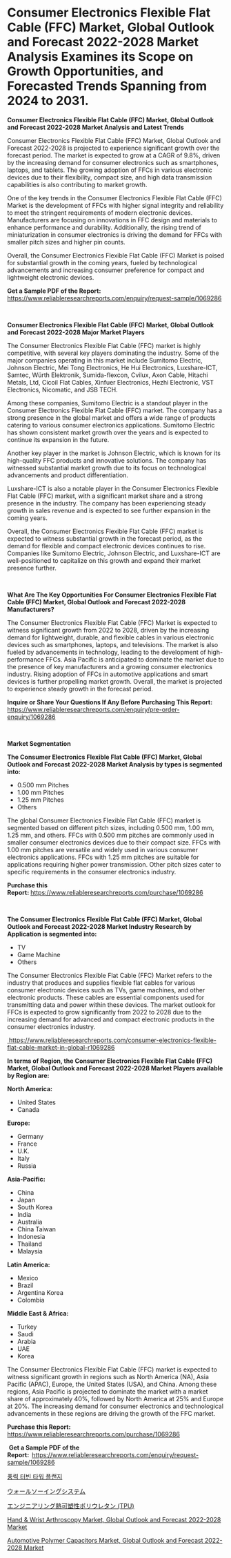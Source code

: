 <p><h1>Consumer Electronics Flexible Flat Cable (FFC) Market, Global Outlook and Forecast 2022-2028 Market Analysis Examines its Scope on Growth Opportunities, and Forecasted Trends Spanning from 2024 to 2031.</h1></p><p><strong>Consumer Electronics Flexible Flat Cable (FFC) Market, Global Outlook and Forecast 2022-2028 Market Analysis and Latest Trends</strong></p>
<p><p>Consumer Electronics Flexible Flat Cable (FFC) Market, Global Outlook and Forecast 2022-2028 is projected to experience significant growth over the forecast period. The market is expected to grow at a CAGR of 9.8%, driven by the increasing demand for consumer electronics such as smartphones, laptops, and tablets. The growing adoption of FFCs in various electronic devices due to their flexibility, compact size, and high data transmission capabilities is also contributing to market growth.</p><p>One of the key trends in the Consumer Electronics Flexible Flat Cable (FFC) Market is the development of FFCs with higher signal integrity and reliability to meet the stringent requirements of modern electronic devices. Manufacturers are focusing on innovations in FFC design and materials to enhance performance and durability. Additionally, the rising trend of miniaturization in consumer electronics is driving the demand for FFCs with smaller pitch sizes and higher pin counts.</p><p>Overall, the Consumer Electronics Flexible Flat Cable (FFC) Market is poised for substantial growth in the coming years, fueled by technological advancements and increasing consumer preference for compact and lightweight electronic devices.</p></p>
<p><strong>Get a Sample PDF of the Report:&nbsp;</strong> <a href="https://www.reliableresearchreports.com/enquiry/request-sample/1069286">https://www.reliableresearchreports.com/enquiry/request-sample/1069286</a></p>
<p>&nbsp;</p>
<p><strong>Consumer Electronics Flexible Flat Cable (FFC) Market, Global Outlook and Forecast 2022-2028 Major Market Players</strong></p>
<p><p>The Consumer Electronics Flexible Flat Cable (FFC) market is highly competitive, with several key players dominating the industry. Some of the major companies operating in this market include Sumitomo Electric, Johnson Electric, Mei Tong Electronics, He Hui Electronics, Luxshare-ICT, Samtec, Würth Elektronik, Sumida-flexcon, Cvilux, Axon Cable, Hitachi Metals, Ltd, Cicoil Flat Cables, Xinfuer Electronics, Hezhi Electronic, VST Electronics, Nicomatic, and JSB TECH.</p><p>Among these companies, Sumitomo Electric is a standout player in the Consumer Electronics Flexible Flat Cable (FFC) market. The company has a strong presence in the global market and offers a wide range of products catering to various consumer electronics applications. Sumitomo Electric has shown consistent market growth over the years and is expected to continue its expansion in the future.</p><p>Another key player in the market is Johnson Electric, which is known for its high-quality FFC products and innovative solutions. The company has witnessed substantial market growth due to its focus on technological advancements and product differentiation.</p><p>Luxshare-ICT is also a notable player in the Consumer Electronics Flexible Flat Cable (FFC) market, with a significant market share and a strong presence in the industry. The company has been experiencing steady growth in sales revenue and is expected to see further expansion in the coming years.</p><p>Overall, the Consumer Electronics Flexible Flat Cable (FFC) market is expected to witness substantial growth in the forecast period, as the demand for flexible and compact electronic devices continues to rise. Companies like Sumitomo Electric, Johnson Electric, and Luxshare-ICT are well-positioned to capitalize on this growth and expand their market presence further.</p></p>
<p>&nbsp;</p>
<p><strong>What Are The Key Opportunities For Consumer Electronics Flexible Flat Cable (FFC) Market, Global Outlook and Forecast 2022-2028 Manufacturers?</strong></p>
<p><p>The Consumer Electronics Flexible Flat Cable (FFC) Market is expected to witness significant growth from 2022 to 2028, driven by the increasing demand for lightweight, durable, and flexible cables in various electronic devices such as smartphones, laptops, and televisions. The market is also fueled by advancements in technology, leading to the development of high-performance FFCs. Asia Pacific is anticipated to dominate the market due to the presence of key manufacturers and a growing consumer electronics industry. Rising adoption of FFCs in automotive applications and smart devices is further propelling market growth. Overall, the market is projected to experience steady growth in the forecast period.</p></p>
<p><strong>Inquire or Share Your Questions If Any Before Purchasing This Report:</strong> <a href="https://www.reliableresearchreports.com/enquiry/pre-order-enquiry/1069286">https://www.reliableresearchreports.com/enquiry/pre-order-enquiry/1069286</a></p>
<p>&nbsp;</p>
<p><strong>Market Segmentation</strong></p>
<p><strong>The Consumer Electronics Flexible Flat Cable (FFC) Market, Global Outlook and Forecast 2022-2028 Market Analysis by types is segmented into:</strong></p>
<p><ul><li>0.500 mm Pitches</li><li>1.00 mm Pitches</li><li>1.25 mm Pitches</li><li>Others</li></ul></p>
<p><p>The global Consumer Electronics Flexible Flat Cable (FFC) market is segmented based on different pitch sizes, including 0.500 mm, 1.00 mm, 1.25 mm, and others. FFCs with 0.500 mm pitches are commonly used in smaller consumer electronics devices due to their compact size. FFCs with 1.00 mm pitches are versatile and widely used in various consumer electronics applications. FFCs with 1.25 mm pitches are suitable for applications requiring higher power transmission. Other pitch sizes cater to specific requirements in the consumer electronics industry.</p></p>
<p><strong>Purchase this Report:&nbsp;</strong><a href="https://www.reliableresearchreports.com/purchase/1069286">https://www.reliableresearchreports.com/purchase/1069286</a></p>
<p>&nbsp;</p>
<p><strong>The Consumer Electronics Flexible Flat Cable (FFC) Market, Global Outlook and Forecast 2022-2028 Market Industry Research by Application is segmented into:</strong></p>
<p><ul><li>TV</li><li>Game Machine</li><li>Others</li></ul></p>
<p><p>The Consumer Electronics Flexible Flat Cable (FFC) Market refers to the industry that produces and supplies flexible flat cables for various consumer electronic devices such as TVs, game machines, and other electronic products. These cables are essential components used for transmitting data and power within these devices. The market outlook for FFCs is expected to grow significantly from 2022 to 2028 due to the increasing demand for advanced and compact electronic products in the consumer electronics industry.</p></p>
<p><a href="https://www.reliableresearchreports.com/consumer-electronics-flexible-flat-cable-market-in-global-r1069286">&nbsp;https://www.reliableresearchreports.com/consumer-electronics-flexible-flat-cable-market-in-global-r1069286</a></p>
<p><strong>In terms of Region, the Consumer Electronics Flexible Flat Cable (FFC) Market, Global Outlook and Forecast 2022-2028 Market Players available by Region are:</strong></p>
<p>
    <p> <strong> North America: </strong>
        <ul>
            <li>United States</li>
            <li>Canada</li>
        </ul>
        </p> 
    <p> <strong> Europe: </strong>
        <ul>
            <li>Germany</li>
            <li>France</li>
            <li>U.K.</li>
            <li>Italy</li>
            <li>Russia</li>
        </ul>
        </p> 
    <p> <strong> Asia-Pacific: </strong>
        <ul>
            <li>China</li>
            <li>Japan</li>
            <li>South Korea</li>
            <li>India</li>
            <li>Australia</li>
            <li>China Taiwan</li>
            <li>Indonesia</li>
            <li>Thailand</li>
            <li>Malaysia</li>
        </ul>
        </p> 
    <p> <strong> Latin America: </strong>
        <ul>
            <li>Mexico</li>
            <li>Brazil</li>
            <li>Argentina Korea</li>
            <li>Colombia</li>
        </ul>
        </p> 
    <p> <strong> Middle East & Africa: </strong>
        <ul>
            <li>Turkey</li>
            <li>Saudi</li>
            <li>Arabia</li>
            <li>UAE</li>
            <li>Korea</li>
        </ul>
    </p>
    </p>
<p><p>The Consumer Electronics Flexible Flat Cable (FFC) market is expected to witness significant growth in regions such as North America (NA), Asia Pacific (APAC), Europe, the United States (USA), and China. Among these regions, Asia Pacific is projected to dominate the market with a market share of approximately 40%, followed by North America at 25% and Europe at 20%. The increasing demand for consumer electronics and technological advancements in these regions are driving the growth of the FFC market.</p></p>
<p><strong>Purchase this Report: </strong><a href="https://www.reliableresearchreports.com/purchase/1069286">https://www.reliableresearchreports.com/purchase/1069286</a></p>
<p>&nbsp;<strong>Get a Sample PDF of the Report:&nbsp;&nbsp;</strong><a href="https://www.reliableresearchreports.com/enquiry/request-sample/1069286">https://www.reliableresearchreports.com/enquiry/request-sample/1069286</a></p>
<p><strong></strong></p>
<p><p><a href="https://github.com/JosefaRice/Market-Research-Report-List-1/blob/main/290854779441.md">풍력 터빈 타워 플랜지</a></p><p><a href="https://github.com/NikitaBruen/Market-Research-Report-List-1/blob/main/712445885832.md">ウォールソーイングシステム</a></p><p><a href="https://github.com/RudySimonis2023/Market-Research-Report-List-1/blob/main/276848285831.md">エンジニアリング熱可塑性ポリウレタン (TPU)</a></p><p><a href="https://github.com/Glendatilghmankmgz0rbhwpy/Market-Research-Report-List-2/blob/main/hand-wrist-arthroscopy-market-global-outlook-and-forecast-2022-2028-market.md">Hand & Wrist Arthroscopy Market, Global Outlook and Forecast 2022-2028 Market</a></p><p><a href="https://github.com/DeonteStanton2023/Market-Research-Report-List-1/blob/main/automotive-polymer-capacitors-market-global-outlook-and-forecast-2022-2028-market.md">Automotive Polymer Capacitors Market, Global Outlook and Forecast 2022-2028 Market</a></p></p>